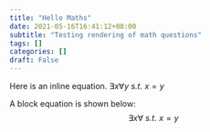 ```yaml
---
title: "Hello Maths"
date: 2021-05-16T16:41:12+08:00
subtitle: "Testing rendering of math questions"
tags: []
categories: []
draft: False
---
```


Here is an inline equation. $\exists x \forall y$ *s.t.* $x=y$

A block equation is shown below:
$$
\exists x \forall \textit{ s.t. } x=y
$$
